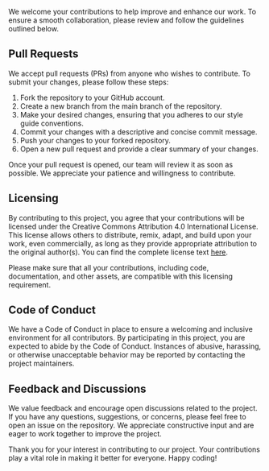 We welcome your contributions to help improve and enhance our work. To ensure a smooth collaboration, please review and follow the guidelines outlined below.

## Pull Requests

We accept pull requests (PRs) from anyone who wishes to contribute.  To submit your changes, please follow these steps:

1. Fork the repository to your GitHub account.
2. Create a new branch from the main branch of the repository.
3. Make your desired changes, ensuring that you adheres to our style guide conventions.
4. Commit your changes with a descriptive and concise commit message.
6. Push your changes to your forked repository.
7. Open a new pull request and provide a clear summary of your changes.

Once your pull request is opened, our team will review it as soon as possible. We appreciate your patience and willingness to contribute.

## Licensing

By contributing to this project, you agree that your contributions will be licensed under the Creative Commons Attribution 4.0 International License. This license allows others to distribute, remix, adapt, and build upon your work, even commercially, as long as they provide appropriate attribution to the original author(s). You can find the complete license text [here](https://creativecommons.org/licenses/by/4.0/legalcode).

Please make sure that all your contributions, including code, documentation, and other assets, are compatible with this licensing requirement.

## Code of Conduct

We have a Code of Conduct in place to ensure a welcoming and inclusive environment for all contributors. By participating in this project, you are expected to abide by the Code of Conduct. Instances of abusive, harassing, or otherwise unacceptable behavior may be reported by contacting the project maintainers.

## Feedback and Discussions

We value feedback and encourage open discussions related to the project. If you have any questions, suggestions, or concerns, please feel free to open an issue on the repository. We appreciate constructive input and are eager to work together to improve the project.

Thank you for your interest in contributing to our project. Your contributions play a vital role in making it better for everyone. Happy coding!